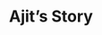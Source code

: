 --- 
layout: case-study
permalink: "/modules/person-centered-care/agit/"
video: CaseStudy4.mp4
title: Ajit’s Story

background:
  - title: Background
    image: margaret/1.png
    text: Ajit is a 72 year old man whose, primary language is Tamil and he is able to communicate with simple verbal and written English. He escaped to Canada with his family when the war broke out in Sri Lanka and many members of his extended family were killed.  Unfortunately, Ajit was driving when he also lost his 10 year old son in a car accident. Not long after the tragic accident, he started drinking which lead to him losing his job. His wife initiated a divorce close to 15 years ago and he has two remaining daughters and one son. 
  - title: Diagnosis
    image: margaret/2.png
    text: Aljit lives alone in senior’s social housing and can no longer drive, so has been using public transport. Since his divorce, he has been drinking more and is struggling with his IADLs. He has also been diagnosed with atrial fibrillation, alcoholic dementia, gout, previous MI with stenting, and CRD.  Recently Ajit fell, fractured his hip, and consequently spent an extended time in the hospital. Ajit persuaded the doctor and the occupational therapist that he could return home and his son, who had been visiting Ajit in hospital, indicated that he will be able to help after the discharge.
  - title: Concerns
    image: margaret/3.png
    text: In the hospital, Ajit had his right hip pinned, that was further complicated by post-op delirium tremors and pneumonia. He also developed a DVT in his right leg which he is now on warfarin and requires regular blood work. Ajit has significant arthritis in his hands, which makes it difficult to open pill bottles and do actions requiring fine motor skills.


supports:  Ajit is not close with his two daughters or their children who live out of town and the relationship with his son, Rohit, has been strained for many years with periods when they were not speaking. Rohit has a history of substance use disorder and no permanent address so usually sleeps in his car or crashes on friend’s couch. Ajit has a few friends who check in on him once and a while. There was a referral made when he left the hospital for daily home support to possibly assist him with remembering to take his medications. 

medications:
  - Aricept 5 mg po OD
  - Tylenol Arthritis po BID
  - Warfarin (dosage dependent on INR)
  - Metoprolol 10 mg po BID
  - Plavix 75 mg po OD
  - Allopurinol 200 mg po OD


initial-visit: Ajit is orientated to his name and date of birth. He knows he is at home but not sure of the address and does not know the date. You ask if he has pain and he says yes but is unable to quantify the pain. Ajit said he tripped last night and fell. He has a large bruise on his left eye and left arm. He wasn’t sure when he last ate but states he is not hungry and you note there is minimal food in the fridge. There are dishes in the sink, an empty bottle of whisky on the table and medication bottles scattered on his the table. His clothes are wrinkled, dirty and appeared too big for him. There is a strong smell of urine in the house. Ajit indicates that his son Rohit has gone to the bank for him. 

reflection:
  - What are some of the determinents of health with this situation? 
  - What from Ajit’s situation may lead you to suspect he has experienced trauma? 
  - What strategies might you use to approach a person with dementia?
  - What might you ask Ajit to contribute to your holistic assessment of his health and situation? 
  - How might you engage  with Ajit and Rohit to support the care needs they identify?
  - What are some potential resources or other people that could be accessed to support Ajit?
  - What might be involved in co-creating a care plan for this family?

---